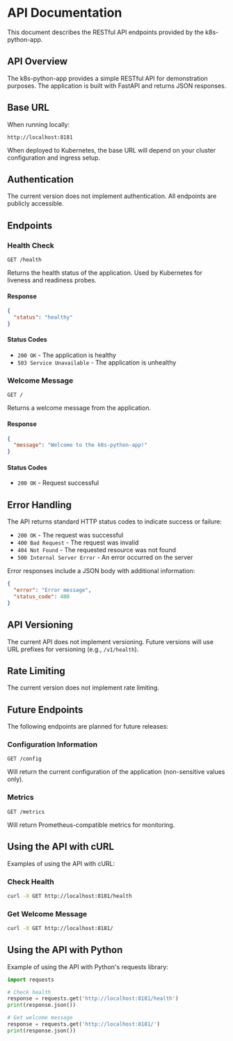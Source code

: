 # API Documentation

This document describes the RESTful API endpoints provided by the k8s-python-app.

## API Overview

The k8s-python-app provides a simple RESTful API for demonstration purposes. The application is built with FastAPI and returns JSON responses.

## Base URL

When running locally:
```
http://localhost:8181
```

When deployed to Kubernetes, the base URL will depend on your cluster configuration and ingress setup.

## Authentication

The current version does not implement authentication. All endpoints are publicly accessible.

## Endpoints

### Health Check

```
GET /health
```

Returns the health status of the application. Used by Kubernetes for liveness and readiness probes.

#### Response

```json
{
  "status": "healthy"
}
```

#### Status Codes

- `200 OK` - The application is healthy
- `503 Service Unavailable` - The application is unhealthy

### Welcome Message

```
GET /
```

Returns a welcome message from the application.

#### Response

```json
{
  "message": "Welcome to the k8s-python-app!"
}
```

#### Status Codes

- `200 OK` - Request successful

## Error Handling

The API returns standard HTTP status codes to indicate success or failure:

- `200 OK` - The request was successful
- `400 Bad Request` - The request was invalid
- `404 Not Found` - The requested resource was not found
- `500 Internal Server Error` - An error occurred on the server

Error responses include a JSON body with additional information:

```json
{
  "error": "Error message",
  "status_code": 400
}
```

## API Versioning

The current API does not implement versioning. Future versions will use URL prefixes for versioning (e.g., `/v1/health`).

## Rate Limiting

The current version does not implement rate limiting.

## Future Endpoints

The following endpoints are planned for future releases:

### Configuration Information

```
GET /config
```

Will return the current configuration of the application (non-sensitive values only).

### Metrics

```
GET /metrics
```

Will return Prometheus-compatible metrics for monitoring.

## Using the API with cURL

Examples of using the API with cURL:

### Check Health

```bash
curl -X GET http://localhost:8181/health
```

### Get Welcome Message

```bash
curl -X GET http://localhost:8181/
```

## Using the API with Python

Example of using the API with Python's requests library:

```python
import requests

# Check health
response = requests.get('http://localhost:8181/health')
print(response.json())

# Get welcome message
response = requests.get('http://localhost:8181/')
print(response.json())
```